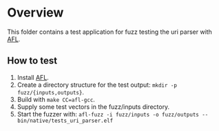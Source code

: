 # Overview

This folder contains a test application for fuzz testing the uri parser with
[AFL].

## How to test

1. Install [AFL].
2. Create a directory structure for the test output:
   `mkdir -p   fuzz/{inputs,outputs}`.
3. Build with `make CC=afl-gcc`.
4. Supply some test vectors in the fuzz/inputs directory. 
5. Start the fuzzer with:
   `afl-fuzz -i fuzz/inputs -o fuzz/outputs -- bin/native/tests_uri_parser.elf`

[AFL]: https://github.com/google/AFL
